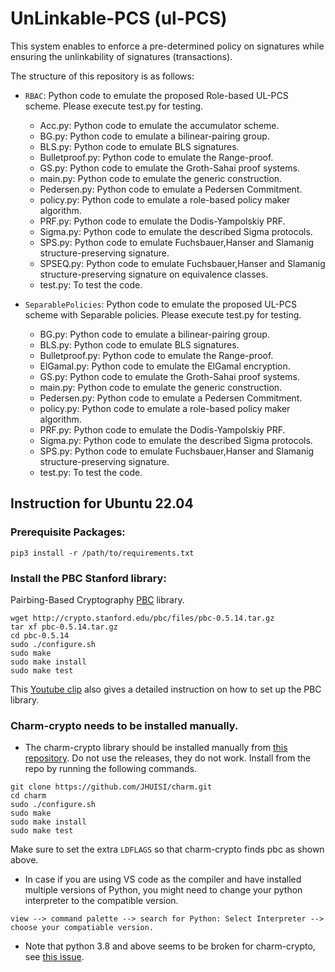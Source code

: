 # UnLinkable-PCS (ul-PCS)

This system enables to enforce a pre-determined policy on signatures while ensuring the unlinkability of signatures (transactions).

The structure of this repository is as follows:
* `RBAC`: Python code to emulate the proposed Role-based UL-PCS scheme. Please execute test.py for testing.
	- Acc.py: Python code to emulate the accumulator scheme.
	- BG.py: Python code to emulate a bilinear-pairing group.
	- BLS.py: Python code to emulate BLS signatures.
	- Bulletproof.py: Python code to emulate the Range-proof.
	- GS.py: Python code to emulate the Groth-Sahai proof systems.
	- main.py: Python code to emulate the generic construction.
	- Pedersen.py: Python code to emulate a Pedersen Commitment.
	- policy.py: Python code to emulate a role-based policy maker algorithm.
  	- PRF.py: Python code to emulate the Dodis-Yampolskiy PRF.
  	- Sigma.py: Python code to emulate the described Sigma protocols.
	- SPS.py: Python code to emulate Fuchsbauer,Hanser and Slamanig structure-preserving signature.
	- SPSEQ.py: Python code to emulate Fuchsbauer,Hanser and Slamanig structure-preserving signature on equivalence classes.
	- test.py: To test the code.
  
* `SeparablePolicies`: Python code to emulate the proposed UL-PCS scheme with Separable policies. Please execute test.py for testing.
	- BG.py: Python code to emulate a bilinear-pairing group.
	- BLS.py: Python code to emulate BLS signatures.
	- Bulletproof.py: Python code to emulate the Range-proof.
	- ElGamal.py: Python code to emulate the ElGamal encryption.
	- GS.py: Python code to emulate the Groth-Sahai proof systems.
	- main.py: Python code to emulate the generic construction.
	- Pedersen.py: Python code to emulate a Pedersen Commitment.
	- policy.py: Python code to emulate a role-based policy maker algorithm.
  	- PRF.py: Python code to emulate the Dodis-Yampolskiy PRF.
  	- Sigma.py: Python code to emulate the described Sigma protocols.
	- SPS.py: Python code to emulate Fuchsbauer,Hanser and Slamanig structure-preserving signature.
	- test.py: To test the code.
 
## Instruction for Ubuntu 22.04

### Prerequisite Packages:
```
pip3 install -r /path/to/requirements.txt
```

### Install the PBC Stanford library:
Pairbing-Based Cryptography [PBC](https://crypto.stanford.edu/pbc/) library.

```
wget http://crypto.stanford.edu/pbc/files/pbc-0.5.14.tar.gz
tar xf pbc-0.5.14.tar.gz
cd pbc-0.5.14
sudo ./configure.sh
sudo make
sudo make install
sudo make test
```

This [Youtube clip](https://www.youtube.com/watch?v=T0SHn8lMKJA) also gives a detailed instruction on how to set up the PBC library.

### Charm-crypto needs to be installed manually.

- The charm-crypto library should be installed manually from [this repository](https://github.com/JHUISI/charm.git).
Do not use the releases, they do not work. Install from the repo by running the following commands.

```
git clone https://github.com/JHUISI/charm.git
cd charm
sudo ./configure.sh
sudo make
sudo make install
sudo make test
```

Make sure to set the extra `LDFLAGS` so that charm-crypto finds pbc as shown above.

- In case if you are using VS code as the compiler and have installed multiple versions of Python, you might need to change your python interpreter to the compatible version.

```
view --> command palette --> search for Python: Select Interpreter --> choose your compatiable version.
```

- Note that python 3.8 and above seems to be broken for charm-crypto, see [this issue](https://github.com/JHUISI/charm/issues/239).
